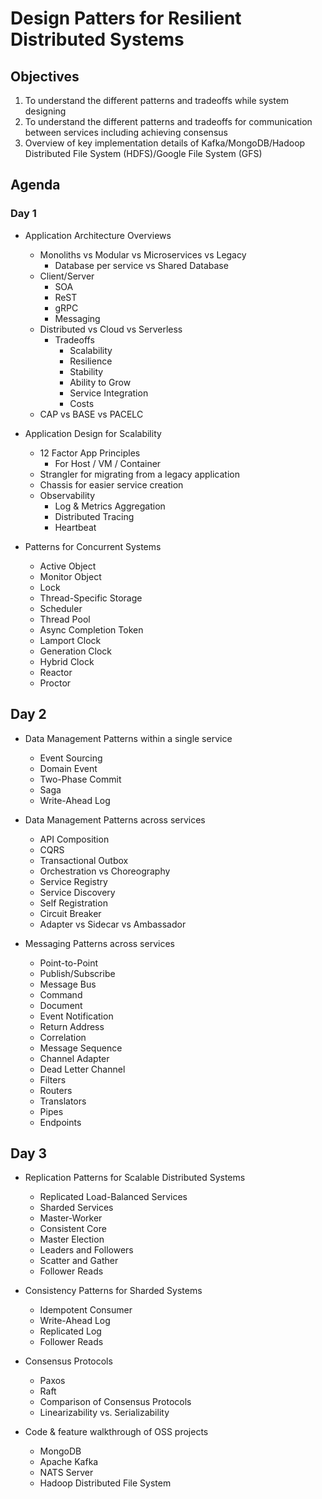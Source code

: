 # Design Patters for Resilient Distributed Systems

## Objectives

1. To understand the different patterns and tradeoffs while system designing
2. To understand the different patterns and tradeoffs for communication between services including achieving consensus
3. Overview of key implementation details of Kafka/MongoDB/Hadoop Distributed File System (HDFS)/Google File System (GFS)

## Agenda

### Day 1

- Application Architecture Overviews
  - Monoliths vs Modular vs Microservices vs Legacy
    - Database per service vs Shared Database
  - Client/Server
    - SOA
    - ReST
    - gRPC
    - Messaging
  - Distributed vs Cloud vs Serverless
    - Tradeoffs
      - Scalability
      - Resilience
      - Stability
      - Ability to Grow
      - Service Integration
      - Costs
  - CAP vs BASE vs PACELC

- Application Design for Scalability
  - 12 Factor App Principles
    - For Host / VM / Container
  - Strangler for migrating from a legacy application
  - Chassis for easier service creation
  - Observability
    - Log & Metrics Aggregation
    - Distributed Tracing
    - Heartbeat

- Patterns for Concurrent Systems
  - Active Object
  - Monitor Object
  - Lock
  - Thread-Specific Storage
  - Scheduler
  - Thread Pool
  - Async Completion Token
  - Lamport Clock
  - Generation Clock
  - Hybrid Clock
  - Reactor
  - Proctor

## Day 2

- Data Management Patterns within a single service
  - Event Sourcing
  - Domain Event
  - Two-Phase Commit
  - Saga
  - Write-Ahead Log

- Data Management Patterns across services
  - API Composition
  - CQRS
  - Transactional Outbox
  - Orchestration vs Choreography
  - Service Registry
  - Service Discovery
  - Self Registration
  - Circuit Breaker
  - Adapter vs Sidecar vs Ambassador

- Messaging Patterns across services
  - Point-to-Point
  - Publish/Subscribe
  - Message Bus
  - Command
  - Document
  - Event Notification
  - Return Address
  - Correlation
  - Message Sequence
  - Channel Adapter
  - Dead Letter Channel
  - Filters
  - Routers
  - Translators
  - Pipes
  - Endpoints

## Day 3

- Replication Patterns for Scalable Distributed Systems
  - Replicated Load-Balanced Services
  - Sharded Services
  - Master-Worker
  - Consistent Core
  - Master Election
  - Leaders and Followers
  - Scatter and Gather
  - Follower Reads

- Consistency Patterns for Sharded Systems
  - Idempotent Consumer
  - Write-Ahead Log
  - Replicated Log
  - Follower Reads

- Consensus Protocols
  - Paxos
  - Raft
  - Comparison of Consensus Protocols
  - Linearizability vs. Serializability

- Code & feature walkthrough of OSS projects
  - MongoDB
  - Apache Kafka
  - NATS Server
  - Hadoop Distributed File System
